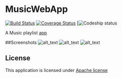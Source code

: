 # MusicWebApp
[![Build Status](https://travis-ci.com/arpit1997/MusicWebApp.svg?token=3Uc9gKxpBA3p2jCgiRiz&branch=master)](https://travis-ci.com/arpit1997/MusicWebApp)
[![Coverage Status](https://coveralls.io/repos/github/arpit1997/PQusic/badge.svg?branch=development3)](https://coveralls.io/github/arpit1997/PQusic?branch=development3)
[![Codeship status](https://codeship.com/projects/52cd7180-b737-0134-bc16-5240c481c562/status?branch=development3)


A Music playlist [app](http://159.203.216.55:8100/home/)


##Screenshots
![alt_text](https://raw.githubusercontent.com/arpit1997/pqusic/development3/docs/sc2.png "Logo title-text 1")
![alt_text](https://raw.githubusercontent.com/arpit1997/pqusic/development3/docs/sc3.png "Logo title-text 1")
![alt_text](https://raw.githubusercontent.com/arpit1997/pqusic/development3/docs/sc.png "Logo title-text 1")

## License
This application is licensed under [Apache license](https://www.apache.org/licenses/LICENSE-2.0)
